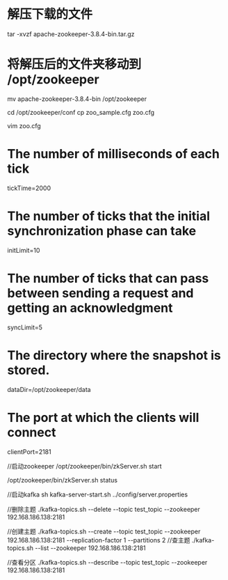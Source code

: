 # 解压下载的文件
tar -xvzf apache-zookeeper-3.8.4-bin.tar.gz

# 将解压后的文件夹移动到 /opt/zookeeper
mv apache-zookeeper-3.8.4-bin /opt/zookeeper

cd /opt/zookeeper/conf
cp zoo_sample.cfg zoo.cfg

vim zoo.cfg

# The number of milliseconds of each tick
tickTime=2000
# The number of ticks that the initial synchronization phase can take
initLimit=10
# The number of ticks that can pass between sending a request and getting an acknowledgment
syncLimit=5
# The directory where the snapshot is stored.
dataDir=/opt/zookeeper/data
# The port at which the clients will connect
clientPort=2181

//启动zookeeper
/opt/zookeeper/bin/zkServer.sh start

/opt/zookeeper/bin/zkServer.sh status

//启动kafka
sh kafka-server-start.sh ../config/server.properties


//删除主题
./kafka-topics.sh --delete --topic test_topic --zookeeper 192.168.186.138:2181

//创建主题
./kafka-topics.sh --create --topic test_topic --zookeeper 192.168.186.138:2181 --replication-factor 1 --partitions 2
//查主题
./kafka-topics.sh --list --zookeeper 192.168.186.138:2181

//查看分区
./kafka-topics.sh --describe --topic test_topic --zookeeper 192.168.186.138:2181
